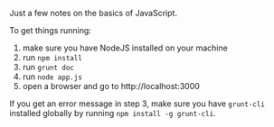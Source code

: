 Just a few notes on the basics of JavaScript.

To get things running:

1.  make sure you have NodeJS installed on your machine
2.  run `npm install`
3.  run `grunt doc`
4.  run `node app.js`
5.  open a browser and go to http://localhost:3000

If you get an error message in step 3, make sure you have `grunt-cli` installed
globally by running `npm install -g grunt-cli`.
